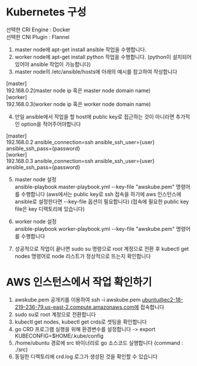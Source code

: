 # Kubernetes 구성
선택한 CRI Engine : Docker <br/>
선택한 CNI Plugin : Flannel <br/>

1. master node에 apt-get install ansible 작업을 수행합니다.
2. worker node에 apt-get install python 작업을 수행합니다.
(python이 설치되어 있어야 ansible 작업이 가능합니다)
3. master node의 /etc/ansible/hosts에 아래의 예시를 참고하여 작성합니다

[master] <br/>
192.168.0.2(master node ip 혹은 master node domain name) <br/>
[worker] <br/>
192.168.0.3(worker node ip 혹은 worker node domain name) <br/>

4. 만일 ansible에서 작업을 할 host에 public key로 접근하는 것이 아니라면 추가적인 option을 적어주어야합니다

[master] <br/>
192.168.0.2 ansible_connection=ssh ansible_ssh_user={user} ansible_ssh_pass={password} <br/>
[worker] <br/>
192.168.0.3 ansible_connection=ssh ansible_ssh_user={user} ansible_ssh_pass={password} <br/>

5. master node 설정 <br/>
ansible-playbook master-playbook.yml --key-file "awskube.pem" 명령어를 수행합니다
(aws에서는 public key로 ssh 접속을 하기에 aws 인스턴스에 ansible로 설정한다면 --key-file 옵션이 필요합니다)
(접속에 필요한 public key file은 key 디렉토리에 있습니다)

6. worker node 설정 <br/>
ansible-playbook worker-playbook.yml --key-file "awskube.pem" 명령어를 수행합니다

7. 성공적으로 작업이 끝나면 sudo su 명령으로 root 계정으로 전환 후 kubectl get nodes 명령어로 node 리스트가 정상적으로 뜨는지 확인합니다

# AWS 인스턴스에서 작업 확인하기
1. awskube.pem 공개키를 이용하여 ssh -i awskube.pem ubuntu@ec2-18-219-236-79.us-east-2.compute.amazonaws.com에 접속합니다
2. sudo su로 root 계정으로 전환합니다
3. kubectl get nodes, kubectl get crds로 셋팅을 확인합니다
4. go CRD 프로그램 실행을 위해 환경변수를 설정합니다 -> export KUBECONFIG=$HOME/.kube/config
5. /home/ubuntu 경로에 src 바이너리로 go 소스코드 실행합니다 (command : ./src)
6. 동일한 디렉토리에 crd.log 로그가 생성된 것을 확인할 수 있습니다
